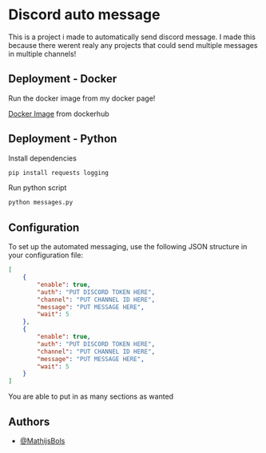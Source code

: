 
# Discord auto message

This is a project i made to automatically send discord message. I made this because there werent realy any projects that could send multiple messages in multiple channels!


## Deployment - Docker

Run the docker image from my docker page!


  [Docker Image](https://github.com/MathijsBols/Discord-auto-message) 
  from dockerhub

  ## Deployment - Python

Install dependencies

```bash 
pip install requests logging
```

Run python script
```bash 
python messages.py
```



## Configuration

To set up the automated messaging, use the following JSON structure in your configuration file:

```json
[
    {
        "enable": true,
        "auth": "PUT DISCORD TOKEN HERE",
        "channel": "PUT CHANNEL ID HERE",
        "message": "PUT MESSAGE HERE",
        "wait": 5
    },
    {
        "enable": true,
        "auth": "PUT DISCORD TOKEN HERE",
        "channel": "PUT CHANNEL ID HERE",
        "message": "PUT MESSAGE HERE",
        "wait": 5
    }
]
```
You are able to put in as many sections as wanted
## Authors

- [@MathijsBols](https://github.com/MathijsBols)

